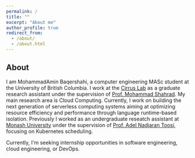 ```yaml
---
permalink: /
title: ""
excerpt: "About me"
author_profile: true
redirect_from: 
  - /about/
  - /about.html
---
```


## **About**

I am MohammadAmin Baqershahi, a computer engineering MASc student at the University of British Columbia. I work at the [Cirrus Lab](https://cirrus.ece.ubc.ca/) as a graduate research assistant under the supervision of [Prof. Mohammad Shahrad](https://mshahrad.github.io/). My main research area is Cloud Computing. Currently, I work on building the next generation of serverless computing systems aiming at optimizing resource efficiency and performance through language runtime-based isolation. Previously I worked as an undergraduate reseatch assistant at [Monash University](https://www.monash.edu/) under the supervision of [Prof. Adel Nadjaran Toosi](https://scholar.google.com/citations?user=qIh_I-gAAAAJ&hl=en), focusing on Kubernetes scheduling.

Currently, I'm seeking internship opportunities in software engineering, cloud engineering, or DevOps.
